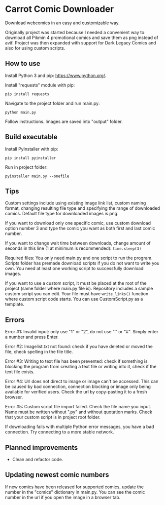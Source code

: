 # Carrot Comic Downloader

Download webcomics in an easy and customizable way.

Originally project was started because I needed a convenient way to download all Pikmin 4 promotional comics and save them as png instead of avif. Project was then expanded with support for Dark Legacy Comics and also for using custom scripts.

## How to use

Install Python 3 and pip: https://www.python.org/.

Install "requests" module with pip:

```
pip install requests
```

Navigate to the project folder and run main.py:

```
python main.py
```

Follow instructions. Images are saved into "output" folder.

## Build executable

Install PyInstaller with pip:

```
pip install pyinstaller
```

Run in project folder:

```
pyinstaller main.py --onefile
```

## Tips

Custom settings include using existing image link list, custom naming format, changing resulting file type and specifying the range of downloaded comics. Default file type for downloaded images is png.

If you want to download only one specific comic, use custom download option number 3 and type the comic you want as both first and last comic number.

If you want to change wait time between downloads, change amount of seconds in this line (1 at minimum is recommended): `time.sleep(3)`

Required files: You only need main.py and one script to run the program. Scripts folder has premade download scripts if you do not want to write you own. You need at least one working script to successfully download images.

If you want to use a custom script, it must be placed at the root of the project (same folder where main.py file is). Repository includes a sample custom script you can edit. Your file must have `write_links()` function where custom script code starts. You can use CustomScript.py as a template.

## Errors

Error #1: Invalid input: only use "1" or "2", do not use "." or "#". Simply enter a number and press Enter.

Error #2: Imagelist.txt not found: check if you have deleted or moved the file, check spelling in the file title.

Error #3: Writing to text file has been prevented: check if something is blocking the program from creating a text file or writing into it, check if the text file exists.

Error #4: Url does not direct to image or image can't be accessed. This can be caused by bad connection, connection blocking or image only being available for verified users. Check the url by copy-pasting it to a fresh browser.

Error #5: Custom script file import failed. Check the file name you input. Name must be written without ".py" and without quotation marks. Check that your custom script is in project root folder.

If downloading fails with multiple Python error messages, you have a bad connection. Try connecting to a more stable network.

## Planned improvements

- Clean and refactor code.

## Updating newest comic numbers

If new comics have been released for supported comics, update the number in the "comics" dictionary in main.py. You can see the comic number in the url if you open the image in a browser tab.
